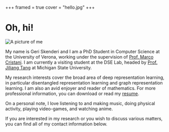 +++
framed = true
cover = "hello.jpg"
+++

# Oh, hi!

![A picture of me](img/me.jpg)

My name is Geri Skenderi and I am a PhD Student in Computer Science at the University of Verona, working under the supervision of [Prof. Marco Cristani](https://scholar.google.com/citations?user=LbgTPRwAAAAJ&hl=en&oi=ao). I am currently a visiting student at the DSE Lab, headed by [Prof. Jiliang Tang](https://scholar.google.com/citations?user=WtzKMWAAAAAJ&hl=en&oi=ao) at Michigan State University.

My research interests cover the broad area of deep representation learning, in particular disentangled representation learning and graph representation learning. I am also an avid enjoyer and reader of mathematics. For more professional information, you can download or read my [resume](https://drive.google.com/file/d/188yow9H1AET8P-HobNpRl1q2tXw8odlz/view?usp=sharing).

On a personal note, I love listening to and making music, doing physical activity, playing video-games, and watching anime. 

If you are interested in my research or you wish to discuss various matters, you can find all of my contact information below.

